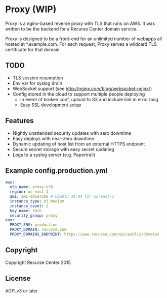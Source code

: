 # Proxy (WIP)

Proxy is a nginx-based reverse proxy with TLS that runs on AWS. It was written to be the backend for a Recurse Center domain service.

Proxy is designed to be a front-end for an unlimited number of webapps all hosted at \*.example.com. For each request, Proxy serves a wildcard TLS certificate for that domain.

## TODO

- TLS session resumption
- Env var for syslog drain
- WebSocket support (see http://nginx.com/blog/websocket-nginx/)
- Config stored in the cloud to support multiple people deploying
  - In event of broken conf, upload to S3 and include link in error msg
  - Easy SSL development setup

## Features

- Nightly unattended security updates with zero downtime
- Easy deploys with near-zero downtime
- Dynamic updating of host list from an external HTTPS endpoint
- Secure secret storage with easy secret updating
- Logs to a syslog server (e.g. Papertrail)

## Example config.production.yml

```yml
aws:
  elb_name: proxy-elb
  region: us-east-1
  ami: ami-d05e75b8 # Ubuntu 14.04 for us-east-1
  instance_type: m3.medium
  instance_count: 2
  key_name: Zach
  security_group: proxy
env:
  PROXY_ENV: production
  PROXY_DOMAIN: recurse.com
  PROXY_DOMAINS_ENDPOINT: https://www.recurse.com/api/public/domains
```

## Copyright

Copyright Recurse Center 2015

## License

AGPLv3 or later
